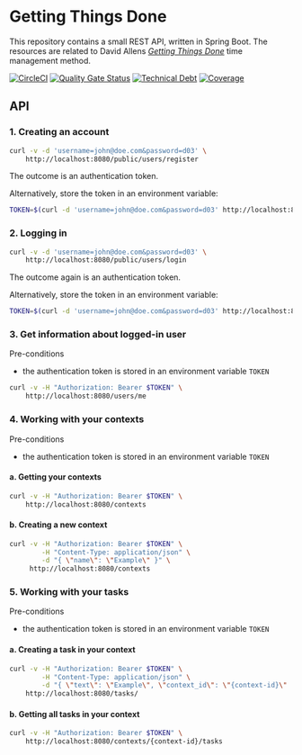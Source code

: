 # Getting Things Done
This repository contains a small REST API, written in Spring Boot.
The resources are related to David Allens [_Getting Things Done_](https://en.wikipedia.org/wiki/Getting_Things_Done) time management method.

[![CircleCI](https://circleci.com/gh/mthmulders/gtd-server/tree/master.svg?style=svg)](https://circleci.com/gh/mthmulders/gtd-server/tree/master)
[![Quality Gate Status](https://sonarcloud.io/api/project_badges/measure?project=mthmulders_gtd-server&metric=alert_status)](https://sonarcloud.io/dashboard?id=mthmulders_gtd-server)
[![Technical Debt](https://sonarcloud.io/api/project_badges/measure?project=mthmulders_gtd-server&metric=sqale_index)](https://sonarcloud.io/dashboard?id=mthmulders_gtd-server)
[![Coverage](https://sonarcloud.io/api/project_badges/measure?project=mthmulders_gtd-server&metric=coverage)](https://sonarcloud.io/dashboard?id=mthmulders_gtd-server)

## API

### 1. Creating an account

```sh
curl -v -d 'username=john@doe.com&password=d03' \
    http://localhost:8080/public/users/register
```

The outcome is an authentication token.

Alternatively, store the token in an environment variable:

```sh
TOKEN=$(curl -d 'username=john@doe.com&password=d03' http://localhost:8080/public/users/register)
```

### 2. Logging in

```sh
curl -v -d 'username=john@doe.com&password=d03' \
    http://localhost:8080/public/users/login
```

The outcome again is an authentication token.

Alternatively, store the token in an environment variable:

```sh
TOKEN=$(curl -d 'username=john@doe.com&password=d03' http://localhost:8080/public/users/login)
```

### 3. Get information about logged-in user
Pre-conditions

*  the authentication token is stored in an environment variable `TOKEN`

```sh
curl -v -H "Authorization: Bearer $TOKEN" \
    http://localhost:8080/users/me
```

### 4. Working with your contexts
Pre-conditions

*  the authentication token is stored in an environment variable `TOKEN`

#### a. Getting your contexts
```sh
curl -v -H "Authorization: Bearer $TOKEN" \
    http://localhost:8080/contexts
```

#### b. Creating a new context
```sh
curl -v -H "Authorization: Bearer $TOKEN" \
        -H "Content-Type: application/json" \
        -d "{ \"name\": \"Example\" }" \
     http://localhost:8080/contexts
```

### 5. Working with your tasks
Pre-conditions

*  the authentication token is stored in an environment variable `TOKEN`

#### a. Creating a task in your context

```sh
curl -v -H "Authorization: Bearer $TOKEN" \
        -H "Content-Type: application/json" \
        -d "{ \"text\": \"Example\", \"context_id\": \"{context-id}\"  }" \
    http://localhost:8080/tasks/
```

#### b. Getting all tasks in your context

```sh
curl -v -H "Authorization: Bearer $TOKEN" \
    http://localhost:8080/contexts/{context-id}/tasks
```
